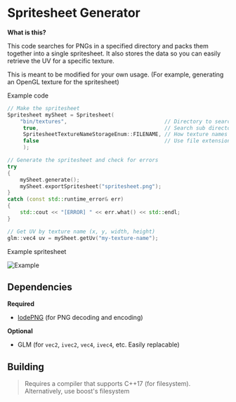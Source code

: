 # Spritesheet Generator

**What is this?**

This code searches for PNGs in a specified directory and packs them together into a single spritesheet. It also stores the data so you can easily retrieve the UV for a specific texture.

This is meant to be modified for your own usage. (For example, generating an OpenGL texture for the spritesheet)

Example code
```cpp
// Make the spritesheet
Spritesheet mySheet = Spritesheet(
	"bin/textures",                               // Directory to search [Optional]
	 true,                                        // Search sub directories? [Optional]
	 SpritesheetTextureNameStorageEnum::FILENAME, // How texture names are stored [Optional]
	 false                                        // Use file extensions? [Optional]
	 );

// Generate the spritesheet and check for errors
try
{
	mySheet.generate();
	mySheet.exportSpritesheet("spritesheet.png");
}
catch (const std::runtime_error& err)
{
	std::cout << "[ERROR] " << err.what() << std::endl;
}

// Get UV by texture name (x, y, width, height)
glm::vec4 uv = mySheet.getUv("my-texture-name");
```

Example spritesheet

![Example](https://i.imgur.com/W26KOIu.png)

## Dependencies

**Required**
- [lodePNG](http://lodev.org/lodepng/) (for PNG decoding and encoding)

**Optional**
- GLM (for `vec2`, `ivec2`, `vec4`, `ivec4`, etc. Easily replacable)

## Building

> Requires a compiler that supports C++17 (for filesystem). Alternatively, use boost's filesystem